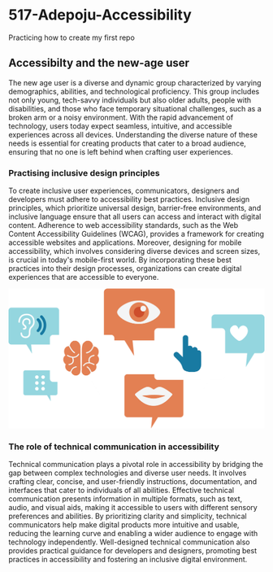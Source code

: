 # 517-Adepoju-Accessibility

 Practicing how to create my first repo 

## Accessibilty and the new-age user

The new age user is a diverse and dynamic group characterized by varying demographics, abilities, and technological proficiency. This group includes not only young, tech-savvy individuals but also older adults, people with disabilities, and those who face temporary situational challenges, such as a broken arm or a noisy environment. With the rapid advancement of technology, users today expect seamless, intuitive, and accessible experiences across all devices. Understanding the diverse nature of these needs is essential for creating products that cater to a broad audience, ensuring that no one is left behind when crafting user experiences.

### Practising inclusive design principles

To create inclusive user experiences, communicators, designers and developers must adhere to accessibility best practices. Inclusive design principles, which prioritize universal design, barrier-free environments, and inclusive language ensure that all users can access and interact with digital content. Adherence to web accessibility standards, such as the Web Content Accessibility Guidelines (WCAG), provides a framework for creating accessible websites and applications. Moreover, designing for mobile accessibility, which involves considering diverse devices and screen sizes, is crucial in today's mobile-first world. By incorporating these best practices into their design processes, organizations can create digital experiences that are accessible to everyone.



![An image of icons depicting the different impairments in humans](Images/accessibility-practice.png)



### The role of technical communication in accessibility

Technical communication plays a pivotal role in accessibility by bridging the gap between complex technologies and diverse user needs. It involves crafting clear, concise, and user-friendly instructions, documentation, and interfaces that cater to individuals of all abilities. Effective technical communication presents information in multiple formats, such as text, audio, and visual aids, making it accessible to users with different sensory preferences and abilities. By prioritizing clarity and simplicity, technical communicators help make digital products more intuitive and usable, reducing the learning curve and enabling a wider audience to engage with technology independently. Well-designed technical communication also provides practical guidance for developers and designers, promoting best practices in accessibility and fostering an inclusive digital environment.

